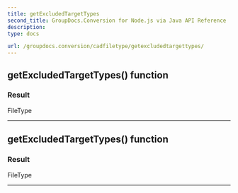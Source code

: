 ```yaml
---
title: getExcludedTargetTypes
second_title: GroupDocs.Conversion for Node.js via Java API Reference
description: 
type: docs

url: /groupdocs.conversion/cadfiletype/getexcludedtargettypes/
---
```


## getExcludedTargetTypes()  function


### Result
FileType


---


## getExcludedTargetTypes()  function


### Result
FileType


---


